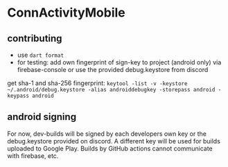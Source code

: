 # ConnActivityMobile

## contributing
- use ```dart format```
- for testing: add own fingerprint of sign-key to project (android only) via firebase-console or use the provided debug.keystore from discord

get sha-1 and sha-256 fingerprint: ```keytool -list -v -keystore ~/.android/debug.keystore -alias androiddebugkey -storepass android -keypass android```

## android signing
For now, dev-builds will be signed by each developers own key or the debug.keystore provided on discord. A different key will be used for builds uploaded to Google Play. Builds by GitHub actions cannot communicate with firebase, etc.
